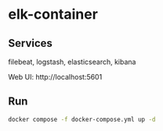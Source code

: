 # elk-container
## Services
filebeat, logstash, elasticsearch, kibana

Web UI: http://localhost:5601

## Run
```bash
docker compose -f docker-compose.yml up -d
```